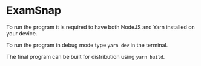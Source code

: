 # ExamSnap

To run the program it is required to have both NodeJS and Yarn installed on your device.

To run the program in debug mode type `yarn dev` in the terminal.

The final program can be built for distribution using `yarn build`.